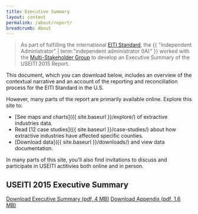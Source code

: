 ```yaml
---
title: Executive Summary
layout: content
permalink: /about/report/
breadcrumb: About
---
```


> As part of fulfilling the international [EITI Standard](https://eiti.org/document/standard), the {{ "Independent Administrator" | term:"independent administrator (IA)" }} worked with the [Multi-Stakeholder Group](https://www.doi.gov/eiti/FACA) to develop an Executive Summary of the USEITI 2015 Report.


This document, which you can download below, includes an overview of the contextual narrative and an account of the reporting and reconciliation process for the EITI Standard in the U.S.

However, many parts of the report are primarily available online. Explore this site to:

* [See maps and charts]({{ site.baseurl }}/explore/) of extractive industries data.
* Read [12 case studies]({{ site.baseurl }}/case-studies/) about how extractive industries have affected specific counties.
* [Download data]({{ site.baseurl }}/downloads/) and view data documentation.

In many parts of this site, you'll also find invitations to discuss and participate in USEITI actitivies both online and in person.

## USEITI 2015 Executive Summary

<a href="{{site.baseurl}}/downloads/USEITI_executive-summary_2015-12-22.pdf" class="button-tertiary"><icon class="icon-cloud icon-padded"></icon>Download Executive Summary (pdf, 4 MB)</a>
<a href="{{site.baseurl}}/downloads/USEITI_extractive-revenue-appendix_2015-12-22.pdf" class="button-tertiary"><icon class="icon-cloud icon-padded"></icon>Download Appendix (pdf, 1.6 MB)</a>
